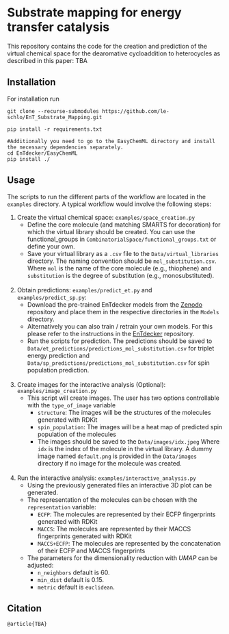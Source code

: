 # Substrate mapping for energy transfer catalysis

This repository contains the code for the creation and prediction of the virtual chemical space for the dearomative cycloaddition to heterocycles as described in this paper: TBA

<!---
<p align="center">
<img src="TOC.png" width="60%" />
</p>
-->

## Installation
For installation run
```
git clone --recurse-submodules https://github.com/le-schlo/EnT_Substrate_Mapping.git

pip install -r requirements.txt

#Additionally you need to go to the EasyChemML directory and install the necessary dependencies separately.
cd EnTdecker/EasyChemML
pip install ./
```

## Usage
The scripts to run the different parts of the workflow are located in the `examples` directory.
A typical workflow would involve the following steps:
1. Create the virtual chemical space: `examples/space_creation.py`
   - Define the core molecule (and matching SMARTS for decoration) for which the virtual library should be created. You can use the functional_groups in `CombinatorialSpace/functional_groups.txt` or define your own.
   - Save your virtual library as a `.csv` file to the `Data/virtual_libraries` directory. The naming convention should be `mol_substitution.csv`. Where `mol` is the name of the core molecule (e.g., thiophene) and `substitution` is the degree of substitution (e.g., monosubstituted).
   <br/><br/>
2. Obtain predictions: `examples/predict_et.py` and `examples/predict_sp.py`:
   - Download the pre-trained EnTdecker models from the [Zenodo](https://zenodo.org/records/10391170) repository and place them in the respective directories in the `Models` directory.
   - Alternatively you can also train / retrain your own models. For this please refer to the instructions in the [EnTdecker](https://github.com/le-schlo/EnTdecker) repository.
   - Run the scripts for prediction. The predictions should be saved to `Data/et_predictions/predictions_mol_substitution.csv` for triplet energy prediction and `Data/sp_predictions/predictions_mol_substitution.csv` for spin population prediction.
   <br/><br/>
3. Create images for the interactive analysis (Optional): `examples/image_creation.py`
   - This script will create images. The user has two options controllable with the `type_of_image` variable
     - `structure`: The images will be the structures of the molecules generated with RDKit
     - `spin_population`: The images will be a heat map of predicted spin population of the molecules
     - The images should be saved to the `Data/images/idx.jpeg` Where `idx` is the index of the molecule in the virtual library. A dummy image named `default.png` is provided in the `Data/images` directory if no image for the molecule was created.
<br/><br/>
4. Run the interactive analysis: `examples/interactive_analysis.py`
   - Using the previously generated files an interactive 3D plot can be generated.
   - The representation of the molecules can be chosen with the `representation` variable:
     - `ECFP`: The molecules are represented by their ECFP fingerprints generated with RDKit
     - `MACCS`: The molecules are represented by their MACCS fingerprints generated with RDKit
     - `MACCS+ECFP`: The molecules are represented by the concatenation of their ECFP and MACCS fingerprints
   - The parameters for the dimensionality reduction with _UMAP_ can be adjusted:
     - `n_neighbors` default is 60. 
     - `min_dist` default is 0.15.
     - `metric` default is `euclidean`. 

## Citation
```
@article{TBA}
```
